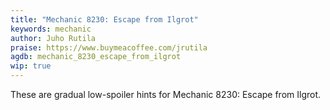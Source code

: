 ```yaml
---
title: "Mechanic 8230: Escape from Ilgrot"
keywords: mechanic
author: Juho Rutila
praise: https://www.buymeacoffee.com/jrutila
agdb: mechanic_8230_escape_from_ilgrot
wip: true
---
```


These are gradual low-spoiler hints for Mechanic 8230: Escape from Ilgrot.

